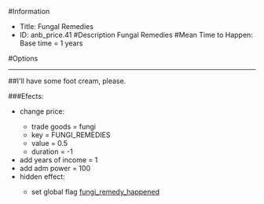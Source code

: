 #Information
 - Title: Fungal Remedies
 - ID: anb_price.41
#Description
Fungal Remedies
#Mean Time to Happen:
Base time = 1 years

#Options

___
##I'll have some foot cream, please.

###Efects:<ul><li>change price:</li><ul><li>trade goods = fungi</li><li>key = FUNGI_REMEDIES</li><li>value = 0.5</li><li>duration = -1</li></ul><li>add years of income = 1</li><li>add adm power = 100</li><li>hidden effect:</li><ul><li>set global flag [fungi_remedy_happened](../flags/fungi_remedy_happened.md)</li></ul></ul>
